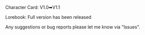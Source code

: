 
Character Card: V1.0➡V1.1

Lorebook: Full version has been released

Any suggestions or bug reports please let me know via "Issues".
